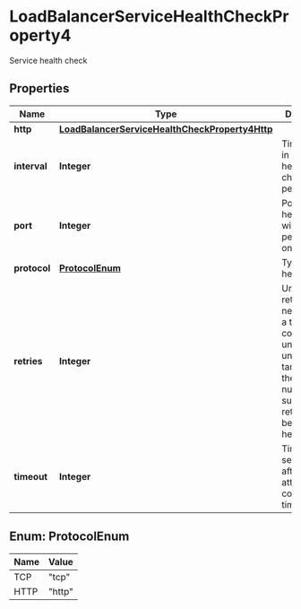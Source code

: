 

# LoadBalancerServiceHealthCheckProperty4

Service health check

## Properties

| Name | Type | Description | Notes |
|------------ | ------------- | ------------- | -------------|
|**http** | [**LoadBalancerServiceHealthCheckProperty4Http**](LoadBalancerServiceHealthCheckProperty4Http.md) |  |  [optional] |
|**interval** | **Integer** | Time interval in seconds health checks are performed |  |
|**port** | **Integer** | Port the health check will be performed on |  |
|**protocol** | [**ProtocolEnum**](#ProtocolEnum) | Type of the health check |  |
|**retries** | **Integer** | Unsuccessful retries needed until a target is considered unhealthy; an unhealthy target needs the same number of successful retries to become healthy again |  |
|**timeout** | **Integer** | Time in seconds after an attempt is considered a timeout |  |



## Enum: ProtocolEnum

| Name | Value |
|---- | -----|
| TCP | &quot;tcp&quot; |
| HTTP | &quot;http&quot; |



